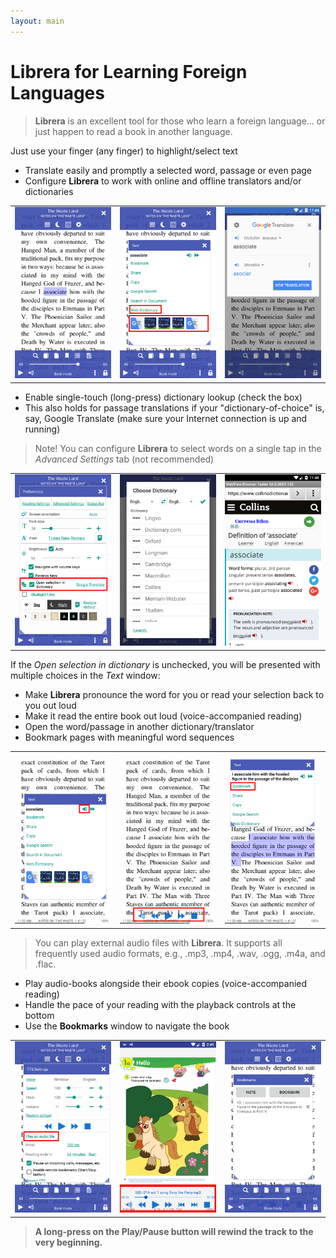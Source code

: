 ```yaml
---
layout: main
---
```


# **Librera** for Learning Foreign Languages

> **Librera** is an excellent tool for those who learn a foreign language... or just happen to read a book in another language.

Just use your finger (any finger) to highlight/select text
* Translate easily and promptly a selected word, passage or even page
* Configure **Librera** to work with online and offline translators and/or dictionaries

||||
|-|-|-|
|![](1.png)|![](2.png)|![](3.png)|

* Enable single-touch (long-press) dictionary lookup (check the box)
* This also holds for passage translations if your "dictionary-of-choice" is, say, Google Translate (make sure your Internet connection is up and running)
> Note! You can configure **Librera** to select words on a single tap in the _Advanced Settings_ tab (not recommended)

||||
|-|-|-|
|![](4.png)|![](5.png)|![](6.png)|

If the _Open selection in dictionary_ is unchecked, you will be presented with multiple choices in the _Text_ window:
* Make **Librera** pronounce the word for you or read your selection back to you out loud
* Make it read the entire book out loud (voice-accompanied reading)
* Open the word/passage in another dictionary/translator
* Bookmark pages with meaningful word sequences

||||
|-|-|-|
|![](7.png)|![](8.png)|![](9.png)|

> You can play external audio files with **Librera**. It supports all frequently used audio formats, e.g., .mp3, .mp4, .wav, .ogg, .m4a, and .flac.
* Play audio-books alongside their ebook copies (voice-accompanied reading)
* Handle the pace of your reading with the playback controls at the bottom
* Use the **Bookmarks** window to navigate the book

||||
|-|-|-|
|![](10.png)|![](11.png)|![](12.png)|

> **A long-press on the Play/Pause button will rewind the track to the very beginning.**
